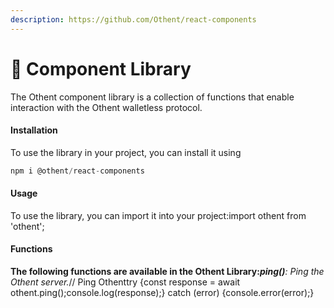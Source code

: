 ```yaml
---
description: https://github.com/Othent/react-components
---
```


# 🍜 Component Library

The Othent component library is a collection of functions that enable interaction with the Othent walletless protocol.&#x20;

#### Installation <a href="#installation" id="installation"></a>

To use the library in your project, you can install it using&#x20;

```javascript
npm i @othent/react-components
```

#### Usage <a href="#usage" id="usage"></a>

To use the library, you can import it into your project:import othent from 'othent';

#### Functions <a href="#functions" id="functions"></a>

**The following functions are available in the Othent Library:**_**ping()**: Ping the Othent server._// Ping Othent​try {const response = await othent.ping();console.log(response);} catch (error) {console.error(error);}
